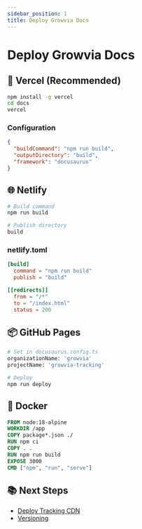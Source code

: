 ```yaml
---
sidebar_position: 1
title: Deploy Growvia Docs
---
```


# Deploy Growvia Docs

## 🚀 Vercel (Recommended)

```bash
npm install -g vercel
cd docs
vercel
```

### Configuration

```json
{
  "buildCommand": "npm run build",
  "outputDirectory": "build",
  "framework": "docusaurus"
}
```

## 🌐 Netlify

```bash
# Build command
npm run build

# Publish directory
build
```

### netlify.toml

```toml
[build]
  command = "npm run build"
  publish = "build"

[[redirects]]
  from = "/*"
  to = "/index.html"
  status = 200
```

## 📦 GitHub Pages

```bash
# Set in docusaurus.config.ts
organizationName: 'growvia'
projectName: 'growvia-tracking'

# Deploy
npm run deploy
```

## 🐳 Docker

```dockerfile
FROM node:18-alpine
WORKDIR /app
COPY package*.json ./
RUN npm ci
COPY . .
RUN npm run build
EXPOSE 3000
CMD ["npm", "run", "serve"]
```

## 📚 Next Steps

- [Deploy Tracking CDN](./deploy-tracking-cdn)
- [Versioning](./versioning)
